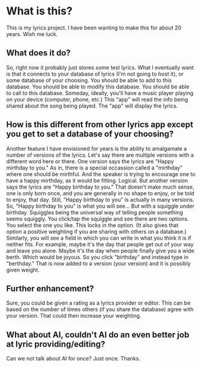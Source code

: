 <!--

# Getting Started with Create React App

This project was bootstrapped with [Create React App](https://github.com/facebook/create-react-app).

## Available Scripts

In the project directory, you can run:

### `npm start`

Runs the app in the development mode.\
Open [http://localhost:3000](http://localhost:3000) to view it in your browser.

The page will reload when you make changes.\
You may also see any lint errors in the console.

### `npm test`

Launches the test runner in the interactive watch mode.\
See the section about [running tests](https://facebook.github.io/create-react-app/docs/running-tests) for more information.

### `npm run build`

Builds the app for production to the `build` folder.\
It correctly bundles React in production mode and optimizes the build for the best performance.

The build is minified and the filenames include the hashes.\
Your app is ready to be deployed!

See the section about [deployment](https://facebook.github.io/create-react-app/docs/deployment) for more information.

### `npm run eject`

**Note: this is a one-way operation. Once you `eject`, you can't go back!**

If you aren't satisfied with the build tool and configuration choices, you can `eject` at any time. This command will remove the single build dependency from your project.

Instead, it will copy all the configuration files and the transitive dependencies (webpack, Babel, ESLint, etc) right into your project so you have full control over them. All of the commands except `eject` will still work, but they will point to the copied scripts so you can tweak them. At this point you're on your own.

You don't have to ever use `eject`. The curated feature set is suitable for small and middle deployments, and you shouldn't feel obligated to use this feature. However we understand that this tool wouldn't be useful if you couldn't customize it when you are ready for it.

## Learn More

You can learn more in the [Create React App documentation](https://facebook.github.io/create-react-app/docs/getting-started).

To learn React, check out the [React documentation](https://reactjs.org/).

### Code Splitting

This section has moved here: [https://facebook.github.io/create-react-app/docs/code-splitting](https://facebook.github.io/create-react-app/docs/code-splitting)

### Analyzing the Bundle Size

This section has moved here: [https://facebook.github.io/create-react-app/docs/analyzing-the-bundle-size](https://facebook.github.io/create-react-app/docs/analyzing-the-bundle-size)

### Making a Progressive Web App

This section has moved here: [https://facebook.github.io/create-react-app/docs/making-a-progressive-web-app](https://facebook.github.io/create-react-app/docs/making-a-progressive-web-app)

### Advanced Configuration

This section has moved here: [https://facebook.github.io/create-react-app/docs/advanced-configuration](https://facebook.github.io/create-react-app/docs/advanced-configuration)

### Deployment

This section has moved here: [https://facebook.github.io/create-react-app/docs/deployment](https://facebook.github.io/create-react-app/docs/deployment)

### `npm run build` fails to minify

This section has moved here: [https://facebook.github.io/create-react-app/docs/troubleshooting#npm-run-build-fails-to-minify](https://facebook.github.io/create-react-app/docs/troubleshooting#npm-run-build-fails-to-minify)

-->

# What is this?

This is my lyrics project.
I have been wanting to make this for about 20 years.
Wish me luck.

## What does it do?

So, right now it probably just stores some test lyrics.
What I eventually want is that it connects to your database of lyrics (I'm not going to host it), or some database of your choosing.
You should be able to add to this database.
You should be able to modify this database.
You should be able to call to this database.
Someday, ideally, you'll have a music player playing on your device (computer, phone, etc.)
This "app" will read the info being shared about the song being played.
The "app" will display the lyrics.

## How is this different from other lyrics app except you get to set a database of your choosing?

Another feature I have envisioned for years is the ability to amalgamate a number of versions of the lyrics.
Let's say there are multiple versions with a different word here or there.
One version says the lyrics are "Happy mirthday to you."
As in, there is a special occassion called a "mirthday" where one should be mirthful.
And the speaker is trying to encourage one to have a happy mirthday, as it would be fitting.  Logical.
But another version says the lyrics are "Happy birthday to you."
That doesn't make much sense, one is only born once, and you are generally in no shape to enjoy, or be told to enjoy, that day.
Still, "Happy birthday to you" is actually in many versions.
So, "Happy birthday to you" is what you will see...  But with a squiggle under birthday.
Squiggles being the universal way of telling people something seems squiggly.
You click/tap the squiggle and see there are two options.  You select the one you like.
This locks in the option.  (It also gives that option a positive weighting if you are sharing with others on a database.)
Similarly, you will see a field in which you can write in what you think it is if neither fits.
For example, maybe it's the day that people get out of your way and leave you alone.
Maybe it's the day when people finally give you a wide berth.  Which would be joyous.
So you click "birthday" and instead type in "berthday."
That is now added to a version (your version) and it is possibly given weight.

## Further enhancement?

Sure, you could be given a rating as a lyrics provider or editor.
This can be based on the number of times others (if you share the database) agree with your version.
That could then increase your weighting.

## What about AI, couldn't AI do an even better job at lyric providing/editing?

Can we not talk about AI for once?  Just once.  Thanks.